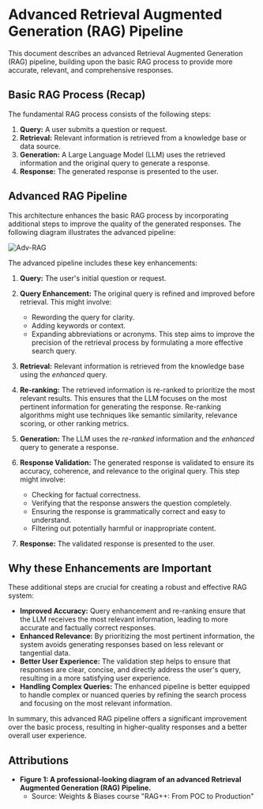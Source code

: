 # Advanced Retrieval Augmented Generation (RAG) Pipeline

This document describes an advanced Retrieval Augmented Generation (RAG) pipeline, building upon the basic RAG process to provide more accurate, relevant, and comprehensive responses.

## Basic RAG Process (Recap)

The fundamental RAG process consists of the following steps:

1.  **Query:** A user submits a question or request.
2.  **Retrieval:** Relevant information is retrieved from a knowledge base or data source.
3.  **Generation:** A Large Language Model (LLM) uses the retrieved information and the original query to generate a response.
4.  **Response:** The generated response is presented to the user.

## Advanced RAG Pipeline

This architecture enhances the basic RAG process by incorporating additional steps to improve the quality of the generated responses. The following diagram illustrates the advanced pipeline:

![Adv-RAG](https://github.com/user-attachments/assets/df9dd167-e7d2-43fb-abfe-a45d6d559a71)

The advanced pipeline includes these key enhancements:

1.  **Query:** The user's initial question or request.

2.  **Query Enhancement:** The original query is refined and improved before retrieval. This might involve:
    *   Rewording the query for clarity.
    *   Adding keywords or context.
    *   Expanding abbreviations or acronyms.
    This step aims to improve the precision of the retrieval process by formulating a more effective search query.

3.  **Retrieval:** Relevant information is retrieved from the knowledge base using the *enhanced* query.

4.  **Re-ranking:** The retrieved information is re-ranked to prioritize the most relevant results. This ensures that the LLM focuses on the most pertinent information for generating the response. Re-ranking algorithms might use techniques like semantic similarity, relevance scoring, or other ranking metrics.

5.  **Generation:** The LLM uses the *re-ranked* information and the *enhanced* query to generate a response.

6.  **Response Validation:** The generated response is validated to ensure its accuracy, coherence, and relevance to the original query. This step might involve:
    *   Checking for factual correctness.
    *   Verifying that the response answers the question completely.
    *   Ensuring the response is grammatically correct and easy to understand.
    *   Filtering out potentially harmful or inappropriate content.

7.  **Response:** The validated response is presented to the user.

## Why these Enhancements are Important

These additional steps are crucial for creating a robust and effective RAG system:

*   **Improved Accuracy:** Query enhancement and re-ranking ensure that the LLM receives the most relevant information, leading to more accurate and factually correct responses.
*   **Enhanced Relevance:** By prioritizing the most pertinent information, the system avoids generating responses based on less relevant or tangential data.
*   **Better User Experience:** The validation step helps to ensure that responses are clear, concise, and directly address the user's query, resulting in a more satisfying user experience.
*   **Handling Complex Queries:** The enhanced pipeline is better equipped to handle complex or nuanced queries by refining the search process and focusing on the most relevant information.

In summary, this advanced RAG pipeline offers a significant improvement over the basic process, resulting in higher-quality responses and a better overall user experience.

## Attributions

* **Figure 1: A professional-looking diagram of an advanced Retrieval Augmented Generation (RAG) Pipeline.**
    * Source: Weights & Biases course "RAG++: From POC to Production"

